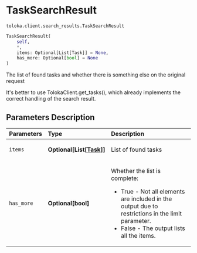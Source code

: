# TaskSearchResult
`toloka.client.search_results.TaskSearchResult`

```python
TaskSearchResult(
    self,
    *,
    items: Optional[List[Task]] = None,
    has_more: Optional[bool] = None
)
```

The list of found tasks and whether there is something else on the original request


It's better to use TolokaClient.get_tasks(), which already implements the correct handling of the search result.

## Parameters Description

| Parameters | Type | Description |
| :----------| :----| :-----------|
`items`|**Optional\[List\[[Task](toloka.client.task.Task.md)\]\]**|<p>List of found tasks</p>
`has_more`|**Optional\[bool\]**|<p>Whether the list is complete:<ul><li>True - Not all elements are included in the output due to restrictions in the limit parameter.</li><li>False - The output lists all the items.</li></ul></p>

